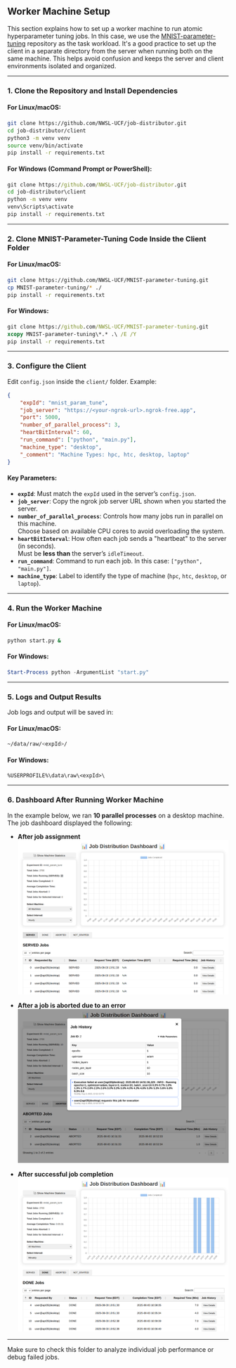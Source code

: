 
## Worker Machine Setup

This section explains how to set up a worker machine to run atomic hyperparameter tuning jobs. In this case, we use the [MNIST-parameter-tuning](https://github.com/NWSL-UCF/MNIST-parameter-tuning) repository as the task workload. It's a good practice to set up the client in a separate directory from the server when running both on the same machine. This helps avoid confusion and keeps the server and client environments isolated and organized.

---

### 1. Clone the Repository and Install Dependencies

#### For **Linux/macOS**:
```bash
git clone https://github.com/NWSL-UCF/job-distributor.git
cd job-distributor/client
python3 -m venv venv
source venv/bin/activate
pip install -r requirements.txt
```

#### For **Windows** (Command Prompt or PowerShell):
```cmd
git clone https://github.com/NWSL-UCF/job-distributor.git
cd job-distributor\client
python -m venv venv
venv\Scripts\activate
pip install -r requirements.txt
```

---

### 2. Clone MNIST-Parameter-Tuning Code Inside the Client Folder

#### For **Linux/macOS**:
```bash
git clone https://github.com/NWSL-UCF/MNIST-parameter-tuning.git
cp MNIST-parameter-tuning/* ./
pip install -r requirements.txt
```

#### For **Windows**:
```cmd
git clone https://github.com/NWSL-UCF/MNIST-parameter-tuning.git
xcopy MNIST-parameter-tuning\*.* .\ /E /Y
pip install -r requirements.txt
```

---

### 3. Configure the Client

Edit `config.json` inside the `client/` folder. Example:

```json
{
    "expId": "mnist_param_tune",
    "job_server": "https://<your-ngrok-url>.ngrok-free.app",
    "port": 5000,
    "number_of_parallel_process": 3,
    "heartBitInterval": 60,
    "run_command": ["python", "main.py"],
    "machine_type": "desktop", 
    "_comment": "Machine Types: hpc, htc, desktop, laptop"
}
```

#### Key Parameters:
- **`expId`**: Must match the `expId` used in the server’s `config.json`.
- **`job_server`**: Copy the ngrok job server URL shown when you started the server.
- **`number_of_parallel_process`**: Controls how many jobs run in parallel on this machine.  
  Choose based on available CPU cores to avoid overloading the system.
- **`heartBitInterval`**: How often each job sends a "heartbeat" to the server (in seconds).  
  Must be **less than** the server’s `idleTimeout`.
- **`run_command`**: Command to run each job. In this case: `["python", "main.py"]`.
- **`machine_type`**: Label to identify the type of machine (`hpc`, `htc`, `desktop`, or `laptop`).

---

### 4. Run the Worker Machine

#### For **Linux/macOS**:
```bash
python start.py &
```

#### For **Windows**:
```powershell
Start-Process python -ArgumentList "start.py"
```

---

### 5. Logs and Output Results

Job logs and output will be saved in:

#### For **Linux/macOS**:
```bash
~/data/raw/<expId>/
```

#### For **Windows**:
```
%USERPROFILE%\data\raw\<expId>\
```

---

### 6. Dashboard After Running Worker Machine

In the example below, we ran **10 parallel processes** on a desktop machine. The job dashboard displayed the following:

- **After job assignment**  
  ![Jobs Assigned](../img/dashboard_after_job_assign.png)

- **After a job is aborted due to an error**  
  ![Job Aborted](../img/dashboard_after_job_aborted.png)

- **After successful job completion**  
  ![Job Done](../img/dashboard_after_job_done.png)

---
Make sure to check this folder to analyze individual job performance or debug failed jobs.
